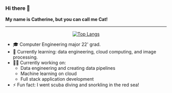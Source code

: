 ### Hi there 👋

**My name is Catherine, but you can call me Cat!**
<div align="center">

---

[![Top Langs](https://github-readme-stats.vercel.app/api/top-langs/?username=cat-matta&layout=compact&theme=rose_pine&show_icons=true&hide=HTML,CMake&count_private=true)](https://github.com/anuraghazra/github-readme-stats)

</div>

- 🎓 Computer Engineering major 22' grad.
- 🔭 Currently learning: data engineering, cloud computing, and image processing.
- 👩‍💻 Currently working on: 
    - Data engineering and creating data pipelines
    - Machine learning on cloud
    - Full stack application development
- ⚡ Fun fact: I went scuba diving and snorkling in the red sea!

